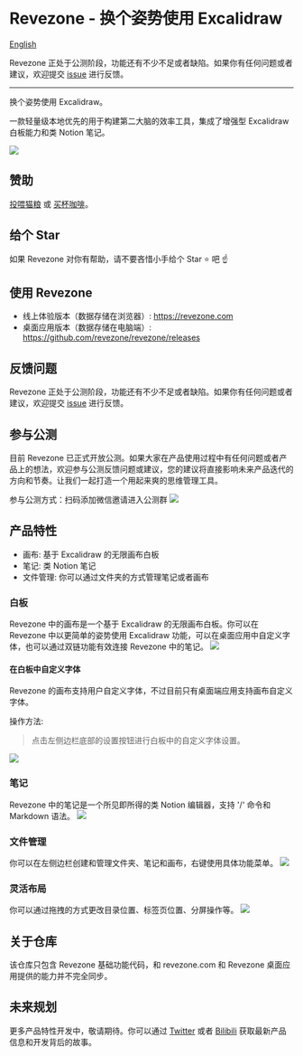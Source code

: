 # Revezone - 换个姿势使用 Excalidraw
[English](README.md)

Revezone 正处于公测阶段，功能还有不少不足或者缺陷。如果你有任何问题或者建议，欢迎提交 [issue](https://github.com/revezone/revezone/issues/new) 进行反馈。

---
换个姿势使用 Excalidraw。

一款轻量级本地优先的用于构建第二大脑的效率工具，集成了增强型 Excalidraw 白板能力和类 Notion 笔记。

![](https://img.alicdn.com/imgextra/i1/O1CN01Fg2uUT1xflodGBz7J_!!6000000006471-2-tps-2952-1706.png)

## 赞助
[投喂猫粮](https://afdian.net/a/wantian) 或 [买杯咖啡](https://www.buymeacoffee.com/korbinzhao)。

## 给个 Star
如果 Revezone 对你有帮助，请不要吝惜小手给个 Star ⭐ 吧 ☝️ 

## 使用 Revezone
* 线上体验版本（数据存储在浏览器）: https://revezone.com
* 桌面应用版本（数据存储在电脑端）: https://github.com/revezone/revezone/releases

## 反馈问题
Revezone 正处于公测阶段，功能还有不少不足或者缺陷。如果你有任何问题或者建议，欢迎提交 [issue](https://github.com/revezone/revezone/issues/new) 进行反馈。

## 参与公测
目前 Revezone 已正式开放公测。如果大家在产品使用过程中有任何问题或者产品上的想法，欢迎参与公测反馈问题或建议，您的建议将直接影响未来产品迭代的方向和节奏。让我们一起打造一个用起来爽的思维管理工具。

参与公测方式：扫码添加微信邀请进入公测群
![](https://img.alicdn.com/imgextra/i4/O1CN01rXBaQt1bGC8tJAAit_!!6000000003437-0-tps-1074-885.jpg_300x300)

## 产品特性
* 画布: 基于 Excalidraw 的无限画布白板
* 笔记: 类 Notion 笔记
* 文件管理: 你可以通过文件夹的方式管理笔记或者画布

### 白板
Revezone 中的画布是一个基于 Excalidraw 的无限画布白板。你可以在 Revezone 中以更简单的姿势使用 Excalidraw 功能，可以在桌面应用中自定义字体，也可以通过双链功能有效连接 Revezone 中的笔记。
![](https://img.alicdn.com/imgextra/i2/O1CN01G0Iq241qsrpVaUmU4_!!6000000005552-2-tps-2952-1706.png)

#### 在白板中自定义字体
Revezone 的画布支持用户自定义字体，不过目前只有桌面端应用支持画布自定义字体。

操作方法:
> 点击左侧边栏底部的设置按钮进行白板中的自定义字体设置。

![](https://img.alicdn.com/imgextra/i4/O1CN01kVRfNI1ySmBxpft70_!!6000000006578-2-tps-2952-1706.png)

### 笔记
Revezone 中的笔记是一个所见即所得的类 Notion 编辑器，支持 '/' 命令和 Markdown 语法。
![](https://img.alicdn.com/imgextra/i2/O1CN012Rp1n21J8GCLvU35i_!!6000000000983-2-tps-2472-1412.png)

### 文件管理
你可以在左侧边栏创建和管理文件夹、笔记和画布，右键使用具体功能菜单。
![](https://img.alicdn.com/imgextra/i4/O1CN01ktl8TA1nW1Dy12WEz_!!6000000005096-2-tps-824-638.png)

### 灵活布局
你可以通过拖拽的方式更改目录位置、标签页位置、分屏操作等。
![](https://img.alicdn.com/imgextra/i2/O1CN010t9Wto1cFZDv1zeD1_!!6000000003571-2-tps-2952-1706.png)

## 关于仓库
该仓库只包含 Revezone 基础功能代码，和 revezone.com 和 Revezone 桌面应用提供的能力并不完全同步。

## 未来规划
更多产品特性开发中，敬请期待。你可以通过 [Twitter](https://twitter.com/TheRevezone) 或者 [Bilibili](https://space.bilibili.com/393134139) 获取最新产品信息和开发背后的故事。

